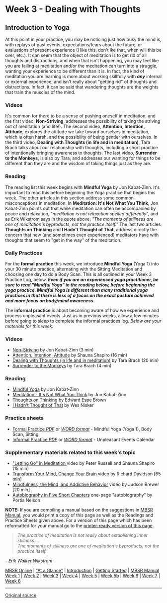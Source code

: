 Week 3 - Dealing with Thoughts
==============================

Introduction to Yoga
--------------------

At this point in your practice, you may be noticing just how busy the mind is,
with replays of past events, expectations/fears about the future, or
evaluations of present experience (I like this, don't lke that, when will this
be over, etc.). It can seem that the object of meditation is to get rid of all
thoughts and distractions, and when that isn't happening, you may feel like you
are failing at meditation and/or the meditation can turn into a struggle,
wanting your experience to be different than it is. In fact, the kind of
meditation you are learning is more about working skillfully with _**any**_
internal or external experience, and isn't really about "getting rid" of
thoughts and distractions. In fact, it can be said that wandering thoughts are
the weights that train the muscles of the mind.

### Videos  
It's common for there to be a sense of pushing oneself in meditation, and the
first video, **Non-Striving**, addresses the possibility of taking the striving
out of meditation (and life!). The second video, **Attention, Intention,
Attitude**, explores the attitude we take toward ourselves in meditation, which
is often harsh, and the possibility of being gentler with ourselves. In the
third video, **Dealing with Thoughts (in life and in meditation)**, Tara Brach
talks about our relationship with thoughts, including a short practice of
intentionally bringing awareness to thoughts. The last video, **Surrender to
the Monkeys**, is also by Tara, and addresses our wanting for things to be
different than they are and the wisdom of taking things just as they are.

### Reading  
The reading list this week begins with **Mindful Yoga** by Jon Kabat-Zinn. It's
important to read this before beginning the Yoga practice that begins this
week. The other articles in this section address some common misconceptions in
meditation. In **Meditation: It's Not What You Think**, Jon Kabat-Zinn points
out that while meditation can often be accompanied by peace and relaxation,
"_meditation is not relaxation spelled differently_", and as Erik Wikstrom says
in the quote above, _"The moments of stillness are one of meditation's
byproducts, not the practice itself."_ The last two articles **Thoughts on
Thinking** and **I Hadn't Thought of That**, address directly the concern that
new (and sometimes even experienced) meditators have with thoughts that seem to
"get in the way" of the meditation.

### Daily Practices  
For the **formal practice** this week, we introduce **Mindful Yoga** (Yoga 1)
into your 30 minute practice, alternating with the Sitting Meditation and
choosing one day to do a Body Scan. This is all outlined in your Week 3
Practice Log, below. _**Even if you are an experienced yoga practitioner, be
sure to read "Mindful Yoga" in the reading below, before beginning the yoga
practice. Mindful Yoga is different than many traditional yoga practices in
that there is less of a focus on the exact posture achieved and more focus on
body/mind awareness.**_

The **informal practice** is about becoming aware of how we experience and
process unpleasant events. Just as in previous weeks, allow a few minutes
before going to sleep to complete the informal practices log. _Below are your
materials for this week:_

### Videos
* [Non-Striving][38] by Jon Kabat-Zinn (3 min)  
* [Attention, Intention, Attitude][39] by Shauna Shapiro (16 min)  
* [Dealing with Thoughts (in life and in meditation)][40] by Tara Brach (20 min)  
* [Surrender to the Monkeys][41] by Tara Brach (4 min)  

### Reading
* [Mindful Yoga][42] by Jon Kabat-Zinn  
* [Meditation - It's Not What You Think][43] by Jon Kabat-Zinn  
* [Thoughts on Thinking][44] by Edward Espe Brown  
* [I Hadn't Thought of That][45] by Wes Nisker  

### Practice sheets  
* [Formal Practice _PDF_][46] or [_WORD format_][47] \- Mindful Yoga (Yoga 1), Body Scan, Sitting  
* [Informal Practice _PDF_][48] or [_WORD format_][49] \- Unpleasant Events Calendar  

### Supplementary materials related to this week's topic  
* ["Letting Go" in Meditation ][50]video by Peter Russell and Shauna Shapiro (15 min)  
* [Transform Your Mind, Change Your Brain][51] video by Richard Davidson [65 min]  
* [Mindfulness, the Mind, and Addictive Behavior][52] video by Judson Brewer [20 min]  
* [Autobiography in Five Short Chapters][53] one-page "autobiography" by Portia Nelson  

**NOTE:** If you are compiling a manual based on the suggestions in [MBSR
Manual][16], you would print a copy of this page as well as the Readings and
Practice Sheets given above. For a version of this page which has been
reformatted for your manual go to the [printer-ready version of this page][54].

> _The practice of meditation is not really about establishing inner stillness...  
The moments of stillness are one of meditation's byproducts, not the practice itself._

\- _Erik Walker Wikstrom_

[16]: selfguidedMBSR_manual.md
[38]: https://www.youtube.com/watch?v=Ye3xwfECuYc&amp;index=1&amp;list=PLbiVpU59JkVZzL8TqgU6Uz_HxhnMqpzZv
[39]: https://www.youtube.com/watch?v=UABlpt0R51Y&amp;list=PLbiVpU59JkVZzL8TqgU6Uz_HxhnMqpzZv&amp;index=2
[40]: https://www.youtube.com/watch?v=9kNXhJf6jOM&amp;index=3&amp;list=PLbiVpU59JkVZzL8TqgU6Uz_HxhnMqpzZv
[41]: https://www.youtube.com/watch?v=H8yoWnEmTO8&amp;index=4&amp;list=PLbiVpU59JkVZzL8TqgU6Uz_HxhnMqpzZv
[42]: docs/week3/yoga.pdf
[43]: docs/week3/JKZ_thinking.pdf
[44]: docs/week3/brown-thoughts.pdf
[45]: docs/week3/nisker-thoughts.pdf
[46]: practice/week3-formal.pdf
[47]: practice/week3-formal.docx
[48]: practice/week3-informal.pdf
[49]: practice/week3-informal.docx
[50]: https://www.youtube.com/watch?v=H812bBkoHNk
[51]: http://www.youtube.com/watch?v=7tRdDqXgsJ0
[52]: https://www.youtube.com/watch?v=7a9sWI0vJzc
[53]: docs/week3/autobio_5chapters.pdf
[54]: http://palousemindfulness.com/docs/manualMBSRweek3.pdf
  
[MBSR Online](index.md) | ["At a Glance"][index] | [Introduction][intro] | [Getting Started][started] | [MBSR Manual][manual]  
[Week 1][w1] | [Week 2](selfguidedMBSR_week2.md) | [Week 3](selfguidedMBSR_week3.md) | [Week 4](selfguidedMBSR_week4.md) | [Week 5](selfguidedMBSR_week5.md) | [Week 5b](selfguidedMBSR_week5b.md) | [Week 6](selfguidedMBSR_week6.md) | [Week 7](selfguidedMBSR_week7.md) | [Week 8](selfguidedMBSR_week8.md)

[index]: selfguidedMBSR_ataglance.md
[intro]: selfguidedMBSR_week0.md
[started]: selfguidedMBSR_gettingstarted.md
[manual]: selfguidedMBSR_manual.md
[w1]: selfguidedMBSR_week1.md
[w2]: selfguidedMBSR_week2.md
[w3]: selfguidedMBSR_week3.md
[w4]: selfguidedMBSR_week4.md
[w5]: selfguidedMBSR_week5.md
[w5b]: selfguidedMBSR_week5b.md
[w6]: selfguidedMBSR_week6.md
[w7]: selfguidedMBSR_week7.md
[w8]: selfguidedMBSR_week8.md
-----

[Original source](http://palousemindfulness.com/selfguidedMBSR_week3.html "Permalink to MBSR week 3")
